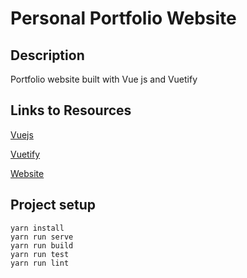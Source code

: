 # Personal Portfolio Website

## Description

Portfolio website built with Vue js and Vuetify

## Links to Resources

[Vuejs](https://vuejs.org/)

[Vuetify](https://vuetifyjs.com/en/)

[Website](https://mrfacundo.github.io/portfolio/)

## Project setup

```
yarn install
yarn run serve
yarn run build
yarn run test
yarn run lint
```
